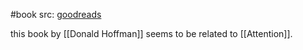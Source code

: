 #book 
src: [goodreads](https://www.goodreads.com/book/show/39334473-observer-mechanics)

this book by [[Donald Hoffman]] seems to be related to [[Attention]].
